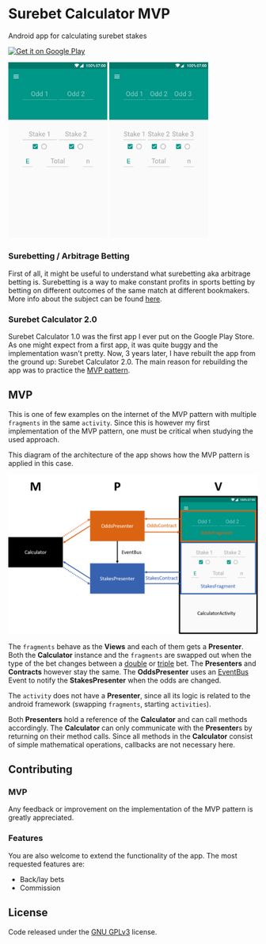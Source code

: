 # Surebet Calculator MVP
Android app for calculating surebet stakes

<a href="https://play.google.com/store/apps/details?id=com.bargaista.surebetcalculator"><img alt="Get it on Google Play" src="https://play.google.com/intl/en_us/badges/images/apps/en-play-badge-border.png" width="300" /></a>

<img src="art/Double_bet.png" alt="Double bet" width="200"> <img src="art/Triple_bet.png" alt="Triple bet" width="200">

### Surebetting / Arbitrage Betting

First of all, it might be useful to understand what surebetting aka arbitrage betting is. 
Surebetting is a way to make constant profits in sports betting by betting on different outcomes of the same match at different bookmakers.
More info about the subject can be found [here](https://en.wikipedia.org/wiki/Arbitrage_betting).

### Surebet Calculator 2.0

Surebet Calculator 1.0 was the first app I ever put on the Google Play Store.
As one might expect from a first app, it was quite buggy and the implementation wasn't pretty.
Now, 3 years later, I have rebuilt the app from the ground up: Surebet Calculator 2.0.
The main reason for rebuilding the app was to practice the [MVP pattern](https://en.wikipedia.org/wiki/Model%E2%80%93view%E2%80%93presenter).

## MVP

This is one of few examples on the internet of the MVP pattern with multiple `fragments` in the same `activity`.
Since this is however my first implementation of the MVP pattern, one must be critical when studying the used approach.

This diagram of the architecture of the app shows how the MVP pattern is applied in this case.

<img src="art/MVP.png" alt="MVP" width="1000">

The `fragments` behave as the **Views** and each of them gets a **Presenter**.
Both the **Calculator** instance and the `fragments` are swapped out when the type of the bet changes between a [double](art/Double_bet.png) or [triple](art/Triple_bet.png) bet.
The **Presenters** and **Contracts** however stay the same.
The **OddsPresenter** uses an [EventBus](https://github.com/greenrobot/EventBus) Event to notify the **StakesPresenter** when the odds are changed.

The `activity` does not have a **Presenter**, since all its logic is related to the android framework (swapping `fragments`, starting `activities`).

Both **Presenters** hold a reference of the **Calculator** and can call methods accordingly.
The **Calculator** can only communicate with the **Presenter**s by returning on their method calls.
Since all methods in the **Calculator** consist of simple mathematical operations, callbacks are not necessary here.

## Contributing

### MVP

Any feedback or improvement on the implementation of the MVP pattern is greatly appreciated.

### Features

You are also welcome to extend the functionality of the app.
The most requested features are:
* Back/lay bets
* Commission

## License

Code released under the [GNU GPLv3](LICENSE.txt) license.
